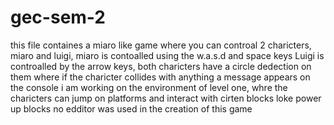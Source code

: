 # gec-sem-2
this file containes a miaro like game where you can controal 2 charicters, miaro and luigi, miaro is contoalled using the w.a.s.d and space keys
Luigi is controalled  by the arrow keys, 
both charicters have a circle dedection on  them where if the charicter collides with anything a message appears on the console
i am working on the environment of level one, whre the charicters can jump on platforms and interact with cirten blocks loke power up blocks
no edditor was used in the creation of this game
